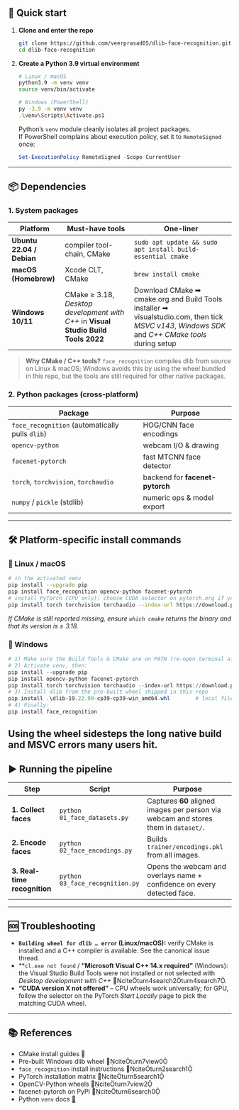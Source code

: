 ## 🚀 Quick start

1. **Clone and enter the repo**

   ```bash
   git clone https://github.com/veerprasad05/dlib-face-recognition.git
   cd dlib-face-recognition
   ```

2. **Create a Python 3.9 virtual environment**

   ```bash
   # Linux / macOS
   python3.9 -m venv venv
   source venv/bin/activate

   # Windows (PowerShell)
   py -3.9 -m venv venv
   .\venv\Scripts\Activate.ps1
   ```
   Python’s `venv` module cleanly isolates all project packages.  
   If PowerShell complains about execution policy, set it to `RemoteSigned` once:

   ```powershell
   Set-ExecutionPolicy RemoteSigned -Scope CurrentUser
   ```

---

## 📦 Dependencies

### 1. System packages

| Platform | Must-have tools | One-liner |
| -------- | --------------- | --------- |
| **Ubuntu 22.04 / Debian** | compiler tool-chain, CMake | `sudo apt update && sudo apt install build-essential cmake`|
| **macOS (Homebrew)** | Xcode CLT, CMake | `brew install cmake`|
| **Windows 10/11** | CMake ≥ 3.18, *Desktop development with C++* in **Visual Studio Build Tools 2022** | Download CMake ➡ cmake.org and Build Tools installer ➡ visualstudio.com, then tick *MSVC v143*, *Windows SDK* and *C++ CMake tools* during setup|

> **Why CMake / C++ tools?** `face_recognition` compiles dlib from source on Linux & macOS; Windows avoids this by using the wheel bundled in this repo, but the tools are still required for other native packages.

### 2. Python packages (cross-platform)

| Package | Purpose |
| ------- | ------- |
| `face_recognition` (automatically pulls `dlib`) | HOG/CNN face encodings |
| `opencv-python` | webcam I/O & drawing |
| `facenet-pytorch`  | fast MTCNN face detector |
| `torch`, `torchvision`, `torchaudio` | backend for **facenet-pytorch** |
| `numpy` / `pickle` (stdlib) | numeric ops & model export |

---

## 🛠 Platform-specific install commands

### 🔸 Linux / macOS

```bash
# in the activated venv
pip install --upgrade pip
pip install face_recognition opencv-python facenet-pytorch
# install PyTorch (CPU only); choose CUDA selector on pytorch.org if you have a GPU
pip install torch torchvision torchaudio --index-url https://download.pytorch.org/whl/cpu
```

*If CMake is still reported missing, ensure `which cmake` returns the binary and that its version is ≥ 3.18.*

### 🔸 Windows

```powershell
# 1) Make sure the Build Tools & CMake are on PATH (re-open terminal after install)
# 2) Activate venv, then:
pip install --upgrade pip
pip install opencv-python facenet-pytorch
pip install torch torchvision torchaudio --index-url https://download.pytorch.org/whl/cpu
# 3) Install dlib from the pre-built wheel shipped in this repo
pip install .\dlib-19.22.99-cp39-cp39-win_amd64.whl        # local file
# 4) Finally:
pip install face_recognition
```

Using the wheel sidesteps the long native build and MSVC errors many users hit.
---

## ▶️ Running the pipeline

| Step | Script | Purpose |
| ---- | ------ | ------- |
| **1. Collect faces** | `python 01_face_datasets.py` | Captures **60** aligned images per person via webcam and stores them in `dataset/`. |
| **2. Encode faces** | `python 02_face_encodings.py` | Builds `trainer/encodings.pkl` from all images. |
| **3. Real-time recognition** | `python 03_face_recognition.py` | Opens the webcam and overlays name + confidence on every detected face. |

---

## 🆘 Troubleshooting

* **`Building wheel for dlib … error` (Linux/macOS):** verify CMake is installed and a C++ compiler is available. See the canonical issue thread.  
* **`cl.exe not found` / **“Microsoft Visual C++ 14.x required”** (Windows): the Visual Studio Build Tools were not installed or not selected with *Desktop development with C++* 🔗citeturn4search2turn4search7.  
* **“CUDA version X not offered”** – CPU wheels work universally; for GPU, follow the selector on the PyTorch *Start Locally* page to pick the matching CUDA wheel.

---

## 📚 References

* CMake install guides 🔗 
* Pre-built Windows dlib wheel 🔗citeturn7view0  
* `face_recognition` install instructions 🔗citeturn2search1  
* PyTorch installation matrix 🔗citeturn5search1  
* OpenCV-Python wheels 🔗citeturn7view2  
* facenet-pytorch on PyPI 🔗citeturn6search0  
* Python `venv` docs [🔗](https://docs.python.org/3/library/venv.html)  